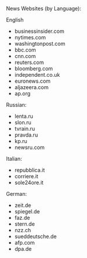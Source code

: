 News Websites (by Language):

English
* businessinsider.com
* nytimes.com
* washingtonpost.com
* bbc.com
* cnn.com
* reuters.com
* bloomberg.com
* independent.co.uk
* euronews.com
* aljazeera.com
* ap.org

Russian:
* lenta.ru
* slon.ru
* tvrain.ru
* pravda.ru
* kp.ru
* newsru.com

Italian:
* repubblica.it
* corriere.it
* sole24ore.it

German:
* zeit.de
* spiegel.de
* faz.de
* stern.de
* nzz.ch
* sueddeutsche.de
* afp.com
* dpa.de
